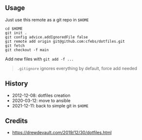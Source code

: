 ## Usage

Just use this remote as a git repo in `$HOME`

```
cd $HOME
git init .
git config advice.addIgnoredFile false
git remote add origin git@github.com:cfebs/dotfiles.git
git fetch
git checkout -f main
```

Add new files with `git add -f ...`

> `.gitignore` ignores everything by default, force add needed

## History

- 2012-12-08: dotfiles creation
- 2020-03-12: move to ansible
- 2021-12-11: back to simple git in `$HOME`

## Credits

- https://drewdevault.com/2019/12/30/dotfiles.html
